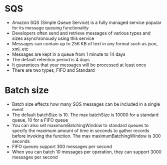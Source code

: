 
# SQS
- Amazon SQS (Simple Queue Service) is a fully managed service popular for its message queuing functionality
- Developers often send and retrieve messages of various types and sizes asynchronously using this service
- Messages can contain up to 256 KB of text in any format such as json, xml, etc
- Messages are kept in a queue from 1 minute to 14 days
- The default retention period is 4 days
- It guarantees that your messages will be processed at least once
- There are two types, FIFO and Standard

# Batch size
- Batch size effects how many SQS messages can be included in a single event
- The default batchSize is 10. The max batchSize is 10000 for a standard queue, 10 for a FIFO queue
- You can also set maximumBatchingWindow to standard queues to specify the maximum amount of time in seconds to gather 
  records before invoking the function. The max maximumBatchingWindow is 300 seconds
- FIFO queues support 300 messages per second
- When you can batch 10 messages per operation, they can support 3000 messages per second